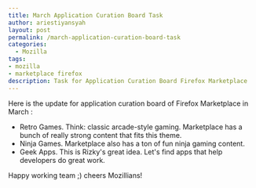 ```yaml
---
title: March Application Curation Board Task
author: ariestiyansyah
layout: post
permalink: /march-application-curation-board-task
categories:
  - Mozilla
tags:
- mozilla
- marketplace firefox
description: Task for Application Curation Board Firefox Marketplace
---
```


Here is the update for application curation board of Firefox Marketplace in March :

- Retro Games. Think: classic arcade-style gaming. Marketplace has a bunch of really strong content that fits this theme.
- Ninja Games. Marketplace also has a ton of fun ninja gaming content. 
- Geek Apps. This is Rizky's great idea. Let's find apps that help developers do great work. 

Happy working team ;) cheers Mozillians!

